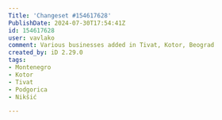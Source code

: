 ```yaml
---
Title: 'Changeset #154617628'
PublishDate: 2024-07-30T17:54:41Z
id: 154617628
user: vavlako
comment: Various businesses added in Tivat, Kotor, Beograd
created_by: iD 2.29.0
tags:
- Montenegro
- Kotor
- Tivat
- Podgorica
- Nikšić

---
```

